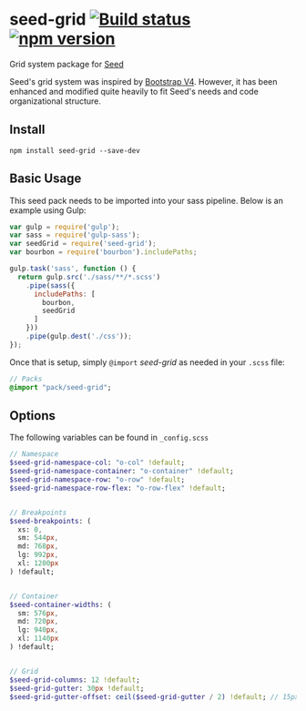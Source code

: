 # seed-grid [![Build status](https://travis-ci.com/helpscout/seed-grid.svg?token=mizbXyxLU95YeKzixKT2&branch=master)](https://travis-ci.com/helpscout/seed-grid) [![npm version](https://badge.fury.io/js/seed-grid.svg)](https://badge.fury.io/js/seed-grid)
Grid system package for [Seed](https://github.com/helpscout/seed)

Seed's grid system was inspired by [Bootstrap V4](https://github.com/twbs/bootstrap/tree/v4-dev).
However, it has been enhanced and modified quite heavily to fit Seed's needs and code organizational structure.

## Install
```
npm install seed-grid --save-dev
```

## Basic Usage
This seed pack needs to be imported into your sass pipeline. Below is an example using Gulp:

```javascript
var gulp = require('gulp');
var sass = require('gulp-sass');
var seedGrid = require('seed-grid');
var bourbon = require('bourbon').includePaths;

gulp.task('sass', function () {
  return gulp.src('./sass/**/*.scss')
    .pipe(sass({
      includePaths: [
        bourbon,
        seedGrid
      ]
    }))
    .pipe(gulp.dest('./css'));
});
```

Once that is setup, simply `@import` *seed-grid* as needed in your `.scss` file:

```sass
// Packs
@import "pack/seed-grid";
```

## Options

The following variables can be found in `_config.scss`

```sass
// Namespace
$seed-grid-namespace-col: "o-col" !default;
$seed-grid-namespace-container: "o-container" !default;
$seed-grid-namespace-row: "o-row" !default;
$seed-grid-namespace-row-flex: "o-row-flex" !default;


// Breakpoints
$seed-breakpoints: (
  xs: 0,
  sm: 544px,
  md: 768px,
  lg: 992px,
  xl: 1200px
) !default;


// Container
$seed-container-widths: (
  sm: 576px,
  md: 720px,
  lg: 940px,
  xl: 1140px
) !default;


// Grid
$seed-grid-columns: 12 !default;
$seed-grid-gutter: 30px !default;
$seed-grid-gutter-offset: ceil($seed-grid-gutter / 2) !default; // 15px

```
